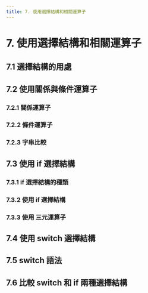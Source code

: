 ```yaml
---
title: 7. 使用選擇結構和相關運算子
---
```


# 7. 使用選擇結構和相關運算子
## 7.1 選擇結構的用處
## 7.2 使用關係與條件運算子
  ### 7.2.1 關係運算子
  ### 7.2.2 條件運算子
  ### 7.2.3 字串比較

## 7.3 使用 if 選擇結構
  ### 7.3.1 if 選擇結構的種類
  ### 7.3.2 使用 if 選擇結構
  ### 7.3.3 使用 三元運算子
  
## 7.4 使用 switch 選擇結構

## 7.5 switch 語法

## 7.6 比較 switch 和 if 兩種選擇結構